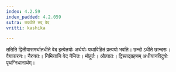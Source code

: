 ```yaml
---
index: 4.2.59
index_padded: 4.2.059
sutra: तदधीते तद् वेद
vritti: kashika

---
```

ततिति द्वितीयासमर्थातधीते वेद इत्येतयोः अर्थयोः यथाविहितं प्रत्ययो भवति। छन्दो ऽधीते छान्दसः। वैयाकरणः। नैरुक्तः। निमित्तानि वेद नैमित्तः। मौहूर्तः। औत्पातः। द्विस्तद्ग्रहणम् अधीयानविदुषोः पृथग्निधानार्थम्।